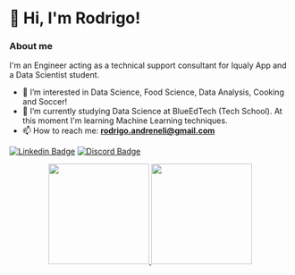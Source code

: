 # 👋 Hi, I'm Rodrigo!

### About me
I'm an Engineer acting as a technical support consultant for Iqualy App and a Data Scientist student.

- 👀 I’m interested in Data Science, Food Science, Data Analysis, Cooking and Soccer!
- 🌱 I’m currently studying Data Science at BlueEdTech (Tech School). At this moment I'm learning Machine Learning techniques.
- 📫 How to reach me: **rodrigo.andreneli@gmail.com** 

[![Linkedin Badge](https://img.shields.io/badge/LinkedIn-0077B5?style=for-the-badge&logo=linkedin&logoColor=white)](https://www.linkedin.com/in/rodrigo-andreneli-7309ba33/)
[![Discord Badge](https://img.shields.io/badge/Discord-7289DA?style=for-the-badge&logo=discord&logoColor=white)](https://github.com/rodrigoandreneli)

<div align="center">
  <a href="https://github.com/rodrigoandreneli">
  <img height="180em" src="https://github-readme-stats.vercel.app/api?username=rodrigoandreneli&show_icons=true&theme=dark&include_all_commits=true&count_private=true"/>
  <img height="180em" src="https://github-readme-stats.vercel.app/api/top-langs/?username=rodrigoandreneli&layout=compact&langs_count=7&theme=dark"/>
</div>

<!---
rodrigoandreneli/rodrigoandreneli is a ✨ special ✨ repository because its `README.md` (this file) appears on your GitHub profile.
You can click the Preview link to take a look at your changes.
--->

